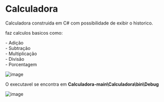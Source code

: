 # Calculadora
 Calculadora construida em C# com possibilidade de exibir o historico.
 
 <p>faz calculos basicos como:</p>
 <div>- Adição</div>
 <div>- Subtração</div>
 <div>- Multiplicação</div>
 <div>- Divisão</div>
 <div>- Porcentagem</div>
 <p></p>
 
![image](https://user-images.githubusercontent.com/64553168/155851558-f5c30946-ebd9-4c45-9d85-b376b5c87514.png)

<p>O executavel se encontra em <b>Calculadora-main\Calculadora\bin\Debug</b></p>

![image](https://user-images.githubusercontent.com/64553168/155851646-31f8ef71-371f-4a30-9fce-cee3d458ea94.png)


